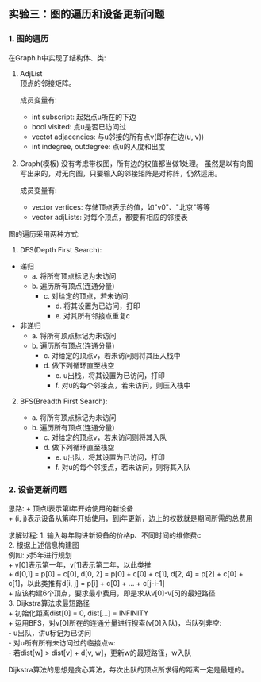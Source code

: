 ## 实验三：图的遍历和设备更新问题

### 1. 图的遍历

在Graph.h中实现了结构体、类:

1. AdjList  
    顶点的邻接矩阵。

    成员变量有:
    + int subscript: 起始点u所在的下边
    + bool visited: 点u是否已访问过
    + vectot<int> adjacencies: 与u邻接的所有点v(即存在边(u, v))
    + int indegree, outdegree: 点u的入度和出度
2. Graph(模板) 
    没有考虑带权图，所有边的权值都当做1处理。
    虽然是以有向图写出来的，对无向图，只要输入的邻接矩阵是对称阵，仍然适用。  

    成员变量有:
    + vector<Printable> vertices: 存储顶点表示的值，如"v0"、"北京"等等
    + vector<AdjList> adjLists: 对每个顶点，都要有相应的邻接表
    

图的遍历采用两种方式:

1. DFS(Depth First Search):

+ 递归
    - a. 将所有顶点标记为未访问
    - b. 遍历所有顶点(连通分量)
        - c. 对给定的顶点，若未访问:
            - d. 将其设置为已访问，打印
            - e. 对其所有邻接点重复c 
+ 非递归 
    - a. 将所有顶点标记为未访问
    - b. 遍历所有顶点(连通分量)
        - c. 对给定的顶点v，若未访问则将其压入栈中
        - d. 做下列循环直至栈空
            - e. u出栈，将其设置为已访问，打印
            - f. 对u的每个邻接点，若未访问，则压入栈中

2. BFS(Breadth First Search):

    - a. 将所有顶点标记为未访问
    - b. 遍历所有顶点(连通分量)
        - c. 对给定的顶点v，若未访问则将其入队
        - d. 做下列循环直至栈空
            - e. u出队，将其设置为已访问，打印
            - f. 对u的每个邻接点，若未访问，则将其入队

### 2. 设备更新问题

思路:
    + 顶点i表示第i年开始使用的新设备  
    + (i, j)表示设备从第i年开始使用，到j年更新，边上的权数就是期间所需的总费用  

求解过程:
    1. 输入每年购进新设备的价格p、不同时间的维修费c  
    2. 根据上述信息构建图  
        例如: 对5年进行规划  
        + v[0]表示第一年，v[1]表示第二年，以此类推    
        + d[0,1] = p[0] + c[0], d[0, 2] = p[0] + c[0] + c[1], d[2, 4] = p[2] + c[0] + c[1]，以此类推有d[i, j] = p[i] + c[0] + ... + c[j-i-1]  
        + 应该构建6个顶点，要求最小费用，即是求从v[0]-v[5]的最短路径  
    3. Dijkstra算法求最短路径    
        + 初始化距离dist[0] = 0, dist[...] = INFINITY  
        + 运用BFS，对v[0]所在的连通分量进行搜索(v[0]入队)，当队列非空:    
            - u出队，讲u标记为已访问  
            - 对u所有所有未访问过的临接点w:  
                - 若dist[w] > dist[v] + d[v, w]，更新w的最短路径，w入队  

Dijkstra算法的思想是贪心算法，每次出队的顶点所求得的距离一定是最短的。  


